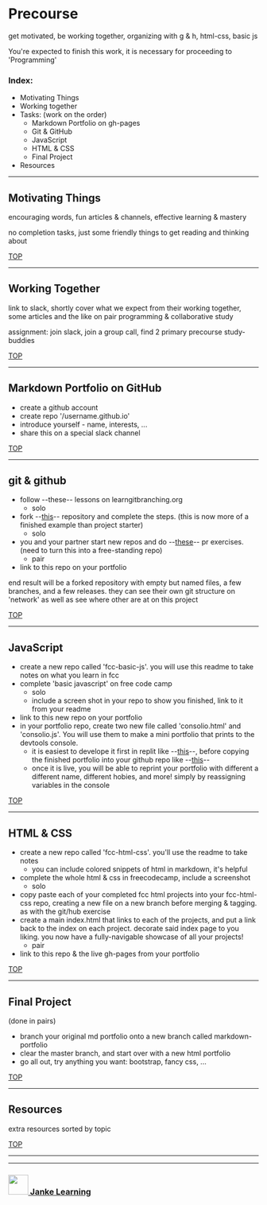 # Precourse


get motivated, be working together, organizing with g & h, html-css, basic js

You're expected to finish this work, it is necessary for proceeding to 'Programming'

### Index:
* Motivating Things  
* Working together  
* Tasks:  (work on the order)
    * Markdown Portfolio on gh-pages  
    * Git & GitHub
    * JavaScript  
    * HTML & CSS  
    * Final Project  
* Resources  

---  

## Motivating Things

encouraging words, fun articles & channels, effective learning & mastery

no completion tasks, just some friendly things to get reading and thinking about

[TOP](#precourse)

---

## Working Together

link to slack, shortly cover what we expect from their working together, some articles and the like on pair programming & collaborative study

assignment: join slack, join a group call, find 2 primary precourse study-buddies

[TOP](#precourse)

---
## Markdown Portfolio on GitHub

* create a github account
* create repo '/username.github.io'
* introduce yourself - name, interests, ...
* share this on a special slack channel

[TOP](#precourse)

---

## git & github


* follow --these-- lessons on learngitbranching.org 
    * solo
* fork --[this](https://github.com/colevandersWands/githubbing)-- repository and complete the steps. (this is now more of a finished example than project starter)
    * solo
* you and your partner start new repos and do --[these](https://elewa-academy.github.io/Fundamentals/02-all-my-friends/)-- pr exercises. (need to turn this into a free-standing repo)
    * pair
* link to this repo on your portfolio

end result will be a forked repository with empty but named files, a few branches, and a few releases.  they can see their own git structure on 'network' as well as see where other are at on this project

[TOP](#precourse)

---

## JavaScript

* create a new repo called 'fcc-basic-js'.  you will use this readme to take notes on what you learn in fcc
* complete 'basic javascript' on free code camp
    * solo
    * include a screen shot in your repo to show you finished, link to it from your readme
* link to this new repo on your portfolio
* in your portfolio repo, create two new file called 'consolio.html' and 'consolio.js'.  You will use them to make a mini portfolio that prints to the devtools console.  
    * it is easiest to develope it first in replit like --[this](https://repl.it/@colevandersWands/consolio)--, before copying the finished portfolio into your github repo like --[this](https://colevanderswands.github.io/consolio/)--
    * once it is live, you will be able to reprint your portfolio with different a different name, different hobies, and more! simply by reassigning variables in the console

[TOP](#precourse)

---

## HTML & CSS

* create a new repo called 'fcc-html-css'. you'll use the readme to take notes 
    * you can include colored snippets of html in markdown, it's helpful
* complete the whole html & css in freecodecamp, include a screenshot
    * solo
* copy paste each of your completed fcc html projects into your fcc-html-css repo, creating a new file on a new branch before merging & tagging. as with the git/hub exercise
* create a main index.html that links to each of the projects, and put a link back to the index on each project.  decorate said index page to you liking.  you now have a fully-navigable showcase of all your projects!
    * pair
* link to this repo & the live gh-pages from your portfolio


[TOP](#precourse)

---

## Final Project

(done in pairs)

* branch your original md portfolio onto a new branch called markdown-portfolio
* clear the master branch, and start over with a new html portfolio
* go all out, try anything you want: bootstrap, fancy css, ...

[TOP](#precourse)

---

## Resources

extra resources sorted by topic

[TOP](#precourse)

___
___
### <a href="http://janke-learning.org" target="_blank"><img src="https://user-images.githubusercontent.com/18554853/50098409-22575780-021c-11e9-99e1-962787adaded.png" width="40" height="40"></img> Janke Learning</a>


